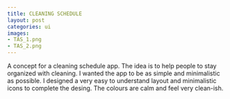 ```yaml
---
title: CLEANING SCHEDULE
layout: post
categories: ui
images:
- TAS_1.png
- TAS_2.png
---
```


A concept for a cleaning schedule app. The idea is to help people to stay organized with cleaning. I wanted the app to be as simple and minimalistic as possible. I designed a very easy to understand layout and minimalistic icons to complete the desing. The colours are calm and feel very clean-ish.